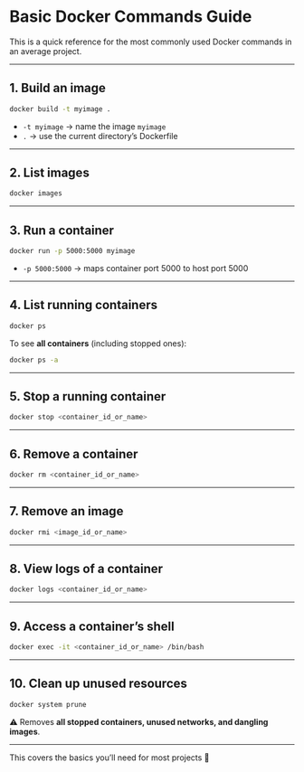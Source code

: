 # Basic Docker Commands Guide

This is a quick reference for the most commonly used Docker commands in an average project.

---

## 1. Build an image
```bash
docker build -t myimage .
```
- `-t myimage` → name the image `myimage`  
- `.` → use the current directory’s Dockerfile

---

## 2. List images
```bash
docker images
```

---

## 3. Run a container
```bash
docker run -p 5000:5000 myimage
```
- `-p 5000:5000` → maps container port 5000 to host port 5000

---

## 4. List running containers
```bash
docker ps
```

To see **all containers** (including stopped ones):
```bash
docker ps -a
```

---

## 5. Stop a running container
```bash
docker stop <container_id_or_name>
```

---

## 6. Remove a container
```bash
docker rm <container_id_or_name>
```

---

## 7. Remove an image
```bash
docker rmi <image_id_or_name>
```

---

## 8. View logs of a container
```bash
docker logs <container_id_or_name>
```

---

## 9. Access a container’s shell
```bash
docker exec -it <container_id_or_name> /bin/bash
```

---

## 10. Clean up unused resources
```bash
docker system prune
```
⚠️ Removes **all stopped containers, unused networks, and dangling images**.

---

This covers the basics you’ll need for most projects 🚀
